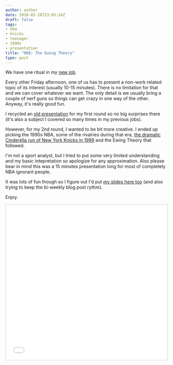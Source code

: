 ```yaml
---
author: author
date: 2018-02-26T23:03:24Z
draft: false
tags:
- nba
- knicks
- teenager
- 1990s
- presentation
title: "008: The Ewing Theory"
type: post
---
```

We have one ritual in my [new job](https://notsaved.org/2018/).

Every other Friday afternoon, one of us has to present a non-work related topic of its interest (usually 10-15 minutes). There is no limitation for that and we can cover whatever we want. The only detail is we usually bring a couple of nerf guns so things can get crazy in one way of the other. Anyway, it's really good fun.

I recycled an [old presentation](https://notsaved.org/006--end-to-end-encryption-in-10-minutes/) for my first round so no big surprises there (it's also a subject I covered so many times in my previous jobs).

However, for my 2nd round, I wanted to be bit more creative. I ended up picking the 1990s NBA, some of the rivalries during that era, [the dramatic Cinderella run of New York Knicks in 1999](http://www.givemesport.com/758415-1999-knicks-the-ugliest-cinderella-story-in-playoff-history) and the Ewing Theory that followed.

I'm not a sport analyst, but I tried to put some very limited understanding and my basic intepretation so apologize for any approximation. Also please bear in mind this was a 15 minutes presentation long for most of completely NBA ignorant people.

It was lots of fun though so I figure out I'd put [my slides here too](https://www.slideshare.net/followtheway/nba-ewing-theory) (and also trying to keep the bi-weekly blog post rythm).

Enjoy.

<center>
<iframe src="//www.slideshare.net/slideshow/embed_code/key/F5EjxHzRhRMuPY" width="595" height="485" frameborder="0" marginwidth="0" marginheight="0" scrolling="no" style="border:1px solid #CCC; border-width:1px; margin-bottom:5px; max-width: 100%;" allowfullscreen> </iframe></center>

